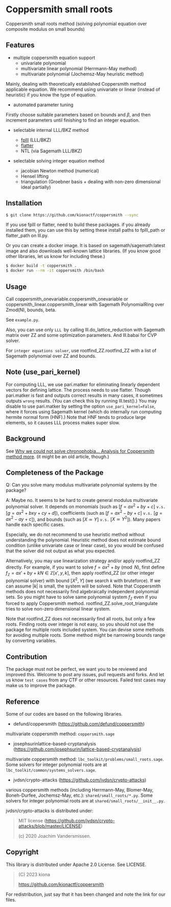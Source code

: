 # Coppersmith small roots

Coppersmith small roots method (solving polynomial equation over composite modulus on small bounds)

## Features

- multiple coppersmith equation support
  - univariate polynomial
  - multivariate linear polynomial (Herrmann-May method)
  - multivariate polynomial (Jochemsz-May heuristic method)

Mainly, dealing with theoretically established Coppersmith method applicable equation. We recommend using univariate or linear (instead of heuristic) if you know the type of equation.

- automated parameter tuning

Firstly choose suitable parameters based on bounds and $\beta$, and then increment parameters until finishing to find an integer equation.

- selectable internal LLL/BKZ method
  - [fplll](https://github.com/fplll/fplll) (LLL/BKZ)
  - [flatter](https://github.com/keeganryan/flatter/)
  - NTL (via Sagemath LLL/BKZ)

- selectable solving integer equation method
  - jacobian Newton method (numerical)
  - Hensel lifting
  - triangulation (Groebner basis + dealing with non-zero dimensional ideal partially)

## Installation

```bash
$ git clone https://github.com/kionactf/coppersmith --sync
```

If you use fplll or flatter, need to build these packages. if you already installed them, you can use this by setting these install paths to fplll_path or flatter_path on lll.py.

Or you can create a docker image. It is based on sagemath/sagemath:latest image and also downloads well-known lattice libraries. (If you know good other libraries, let us know for including these.)

```bash
$ docker build -t coppersmith .
$ docker run --rm -it coppersmith /bin/bash
```

## Usage

Call coppersmith_onevariable.coppersmith_onevariable or coppersmith_linear.coppersmith_linear with Sagemath PolynomialRing over Zmod(N), bounds, beta.

See `example.py`.

Also, you can use only `LLL `by calling lll.do_lattice_reduction with Sagemath matrix over ZZ and some optimization parameters. And lll.babai for CVP solver.

For `integer equations solver`, use rootfind_ZZ.rootfind_ZZ with a list of Sagemath polynomial over ZZ and bounds.

## Note (use_pari_kernel)

For computing LLL, we use pari.matker for eliminating linearly dependent vectors for defining lattice. The process needs to use flatter. Though pari.matker is fast and outputs correct results in many cases, it sometimes outputs `wrong` results. (You can check this by running lll.test().) You may disable to use pari.matker by setting the option `use_pari_kernel=False`, where it forces using Sagemath kernel (which do internally run computing hermite normal form (HNF).) Note that HNF tends to produce large elements, so it causes LLL process makes super slow.

## Background

See [Why we could not solve chronophobia… Analysis for Coppersmith method more](https://hackmd.io/pP-iS2FtSWevJBcE6MEjBg). (it might be an old article, though.)

## Completeness of the Package

Q: Can you solve many modulus multivariate polynomial systems by the package?

A: Maybe no. It seems to be hard to create general modulus multivariate polynomial solver. It depends on monomials (such as \[$f=ax^2 + by + c$\] `v.s.` \[$g=ax^2 + bxy + cy + d$\]), coefficients (such as \[$f=ax^2-by+c$\] `v.s.` \[$g=ax^2-ay+c$\]), and bounds (such as \[$X \simeq Y$\] `v.s.` \[$X \simeq Y^2$\]). Many papers handle each specific cases.

Especially, we do not recommend to use heuristic method without understanding the polynomial. Heuristic method does not estimate bound condition (unlike univariate case or linear case), so you would be confused that the solver did not output as what you expected.

Alternatively, you may use linearization strategy and/or apply rootfind_ZZ directly. For example, if you want to solve $f=ax^2+by \pmod{N}$, first define ${f_\mathbb{Z}}=ax'+by+kN \in \mathbb{Z}[x',y,k]$, then apply rootfind_ZZ (or other integer polynomial solver) with bound $[X^2, Y]$ (we search $k$ with bruteforce). If we can assume $|k|$ is small, the system will be solved. Note that Coppersmith methods does not necessarily find algebraically independent polynomial sets. So you might have to solve same polynomial system $f_\mathbb{Z}$ even if you forced to apply Coppersmith method. rootfind_ZZ.solve_root_triangulate tries to solve non-zero dimensional linear system.

Note that rootfind_ZZ does not necessarily find all roots, but only a few roots. Finding roots over integer is not easy, so you should not use the package for multiple roots included system. You can devise some methods for avoiding multiple roots. Some method might be narrowing bounds range by converting variables.

## Contribution

The package must not be perfect, we want you to be reviewed and improved this. Welcome to post any issues, pull requests and forks. And let us know `test cases` from any CTF or other resources. Failed test cases may make us to improve the package.

## Reference

Some of our codes are based on the following libraries.

- defund/coppersmith (https://github.com/defund/coppersmith)

multivariate coppersmith method: `coppersmith.sage`

- josephsurinlattice-based-cryptanalysis (https://github.com/josephsurin/lattice-based-cryptanalysis)

multivariate coppersmith method: `lbc_toolkit/problems/small_roots.sage`. Some solvers for integer polynomial roots are at `lbc_toolkit/common/systems_solvers.sage`.

- jvdsn/crypto-attacks (https://github.com/jvdsn/crypto-attacks)

various coppersmith methods (including Herrmann-May, Blomer-May, Boneh-Durfee, Jochemsz-May, etc.): `shared/small_roots/*.py`. Some solvers for integer polynomial roots are at `shared/small_roots/__init__.py`.

jvdsn/crypto-attacks is distributed under:

>MIT license (https://github.com/jvdsn/crypto-attacks/blob/master/LICENSE)
>
>(c) 2020 Joachim Vandersmissen.

## Copyright

This library is distributed under Apache 2.0 License. See LICENSE.

>(C) 2023 kiona
>
>https://github.com/kionactf/coppersmith

For redistribution, just say that it has been changed and note the link for our files.
